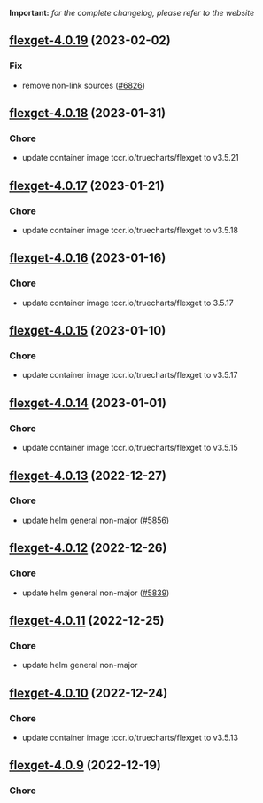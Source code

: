 **Important:**
*for the complete changelog, please refer to the website*




## [flexget-4.0.19](https://github.com/truecharts/charts/compare/flexget-4.0.18...flexget-4.0.19) (2023-02-02)

### Fix

- remove non-link sources ([#6826](https://github.com/truecharts/charts/issues/6826))
  
  


## [flexget-4.0.18](https://github.com/truecharts/charts/compare/flexget-4.0.17...flexget-4.0.18) (2023-01-31)

### Chore

- update container image tccr.io/truecharts/flexget to v3.5.21
  
  


## [flexget-4.0.17](https://github.com/truecharts/charts/compare/flexget-4.0.16...flexget-4.0.17) (2023-01-21)

### Chore

- update container image tccr.io/truecharts/flexget to v3.5.18
  
  


## [flexget-4.0.16](https://github.com/truecharts/charts/compare/flexget-4.0.15...flexget-4.0.16) (2023-01-16)

### Chore

- update container image tccr.io/truecharts/flexget to 3.5.17
  
  


## [flexget-4.0.15](https://github.com/truecharts/charts/compare/flexget-4.0.14...flexget-4.0.15) (2023-01-10)

### Chore

- update container image tccr.io/truecharts/flexget to v3.5.17
  
  


## [flexget-4.0.14](https://github.com/truecharts/charts/compare/flexget-4.0.13...flexget-4.0.14) (2023-01-01)

### Chore

- update container image tccr.io/truecharts/flexget to v3.5.15
  
  


## [flexget-4.0.13](https://github.com/truecharts/charts/compare/flexget-4.0.12...flexget-4.0.13) (2022-12-27)

### Chore

- update helm general non-major ([#5856](https://github.com/truecharts/charts/issues/5856))
  
  


## [flexget-4.0.12](https://github.com/truecharts/charts/compare/flexget-4.0.11...flexget-4.0.12) (2022-12-26)

### Chore

- update helm general non-major ([#5839](https://github.com/truecharts/charts/issues/5839))
  
  


## [flexget-4.0.11](https://github.com/truecharts/charts/compare/flexget-4.0.10...flexget-4.0.11) (2022-12-25)

### Chore

- update helm general non-major
  
  


## [flexget-4.0.10](https://github.com/truecharts/charts/compare/flexget-4.0.9...flexget-4.0.10) (2022-12-24)

### Chore

- update container image tccr.io/truecharts/flexget to v3.5.13
  
  


## [flexget-4.0.9](https://github.com/truecharts/charts/compare/flexget-4.0.8...flexget-4.0.9) (2022-12-19)

### Chore
